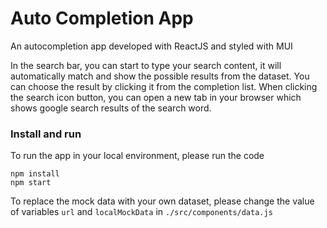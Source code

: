 # Auto Completion App

An autocompletion app developed with ReactJS and styled with MUI

In the search bar, you can start to type your search content, it will automatically match and show the possible results from the dataset. You can choose the result by clicking it from the completion list.  When clicking the search icon button, you can open a new tab in your browser which shows google search results of the search word.

### Install and run
To run the app in your local environment, please run the code
```
npm install
npm start
```

To replace the mock data with your own dataset, please change the value of variables `url`  and `localMockData` in `./src/components/data.js`